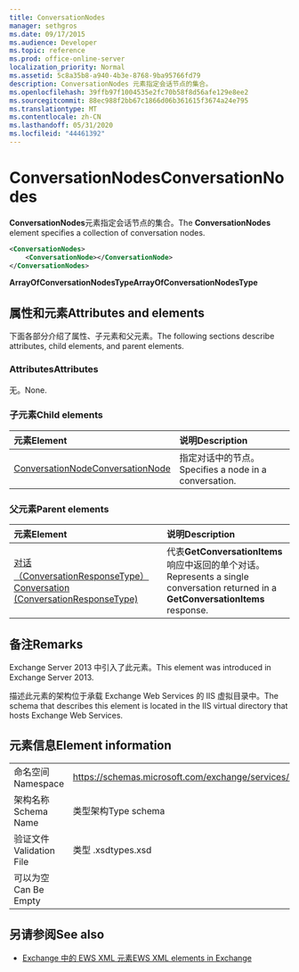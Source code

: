 ```yaml
---
title: ConversationNodes
manager: sethgros
ms.date: 09/17/2015
ms.audience: Developer
ms.topic: reference
ms.prod: office-online-server
localization_priority: Normal
ms.assetid: 5c8a35b8-a940-4b3e-8768-9ba95766fd79
description: ConversationNodes 元素指定会话节点的集合。
ms.openlocfilehash: 39ffb97f1004535e2fc70b58f8d56afe129e8ee2
ms.sourcegitcommit: 88ec988f2bb67c1866d06b361615f3674a24e795
ms.translationtype: MT
ms.contentlocale: zh-CN
ms.lasthandoff: 05/31/2020
ms.locfileid: "44461392"
---
```

# <a name="conversationnodes"></a><span data-ttu-id="1b073-103">ConversationNodes</span><span class="sxs-lookup"><span data-stu-id="1b073-103">ConversationNodes</span></span>

<span data-ttu-id="1b073-104">**ConversationNodes**元素指定会话节点的集合。</span><span class="sxs-lookup"><span data-stu-id="1b073-104">The **ConversationNodes** element specifies a collection of conversation nodes.</span></span> 
  
```XML
<ConversationNodes>
    <ConversationNode></ConversationNode>
</ConversationNodes>
```

 <span data-ttu-id="1b073-105">**ArrayOfConversationNodesType**</span><span class="sxs-lookup"><span data-stu-id="1b073-105">**ArrayOfConversationNodesType**</span></span>
## <a name="attributes-and-elements"></a><span data-ttu-id="1b073-106">属性和元素</span><span class="sxs-lookup"><span data-stu-id="1b073-106">Attributes and elements</span></span>

<span data-ttu-id="1b073-107">下面各部分介绍了属性、子元素和父元素。</span><span class="sxs-lookup"><span data-stu-id="1b073-107">The following sections describe attributes, child elements, and parent elements.</span></span>
  
### <a name="attributes"></a><span data-ttu-id="1b073-108">Attributes</span><span class="sxs-lookup"><span data-stu-id="1b073-108">Attributes</span></span>

<span data-ttu-id="1b073-109">无。</span><span class="sxs-lookup"><span data-stu-id="1b073-109">None.</span></span>
  
### <a name="child-elements"></a><span data-ttu-id="1b073-110">子元素</span><span class="sxs-lookup"><span data-stu-id="1b073-110">Child elements</span></span>

|<span data-ttu-id="1b073-111">**元素**</span><span class="sxs-lookup"><span data-stu-id="1b073-111">**Element**</span></span>|<span data-ttu-id="1b073-112">**说明**</span><span class="sxs-lookup"><span data-stu-id="1b073-112">**Description**</span></span>|
|:-----|:-----|
|[<span data-ttu-id="1b073-113">ConversationNode</span><span class="sxs-lookup"><span data-stu-id="1b073-113">ConversationNode</span></span>](conversationnode.md) <br/> |<span data-ttu-id="1b073-114">指定对话中的节点。</span><span class="sxs-lookup"><span data-stu-id="1b073-114">Specifies a node in a conversation.</span></span>  <br/> |
   
### <a name="parent-elements"></a><span data-ttu-id="1b073-115">父元素</span><span class="sxs-lookup"><span data-stu-id="1b073-115">Parent elements</span></span>

|<span data-ttu-id="1b073-116">**元素**</span><span class="sxs-lookup"><span data-stu-id="1b073-116">**Element**</span></span>|<span data-ttu-id="1b073-117">**说明**</span><span class="sxs-lookup"><span data-stu-id="1b073-117">**Description**</span></span>|
|:-----|:-----|
|[<span data-ttu-id="1b073-118">对话（ConversationResponseType）</span><span class="sxs-lookup"><span data-stu-id="1b073-118">Conversation (ConversationResponseType)</span></span>](conversation-conversationresponsetype.md) <br/> |<span data-ttu-id="1b073-119">代表**GetConversationItems**响应中返回的单个对话。</span><span class="sxs-lookup"><span data-stu-id="1b073-119">Represents a single conversation returned in a **GetConversationItems** response.</span></span>  <br/> |
   
## <a name="remarks"></a><span data-ttu-id="1b073-120">备注</span><span class="sxs-lookup"><span data-stu-id="1b073-120">Remarks</span></span>

<span data-ttu-id="1b073-121">Exchange Server 2013 中引入了此元素。</span><span class="sxs-lookup"><span data-stu-id="1b073-121">This element was introduced in Exchange Server 2013.</span></span>
  
<span data-ttu-id="1b073-122">描述此元素的架构位于承载 Exchange Web Services 的 IIS 虚拟目录中。</span><span class="sxs-lookup"><span data-stu-id="1b073-122">The schema that describes this element is located in the IIS virtual directory that hosts Exchange Web Services.</span></span>
  
## <a name="element-information"></a><span data-ttu-id="1b073-123">元素信息</span><span class="sxs-lookup"><span data-stu-id="1b073-123">Element information</span></span>

|||
|:-----|:-----|
|<span data-ttu-id="1b073-124">命名空间</span><span class="sxs-lookup"><span data-stu-id="1b073-124">Namespace</span></span>  <br/> |https://schemas.microsoft.com/exchange/services/2006/types  <br/> |
|<span data-ttu-id="1b073-125">架构名称</span><span class="sxs-lookup"><span data-stu-id="1b073-125">Schema Name</span></span>  <br/> |<span data-ttu-id="1b073-126">类型架构</span><span class="sxs-lookup"><span data-stu-id="1b073-126">Type schema</span></span>  <br/> |
|<span data-ttu-id="1b073-127">验证文件</span><span class="sxs-lookup"><span data-stu-id="1b073-127">Validation File</span></span>  <br/> |<span data-ttu-id="1b073-128">类型 .xsd</span><span class="sxs-lookup"><span data-stu-id="1b073-128">types.xsd</span></span>  <br/> |
|<span data-ttu-id="1b073-129">可以为空</span><span class="sxs-lookup"><span data-stu-id="1b073-129">Can Be Empty</span></span>  <br/> ||
   
## <a name="see-also"></a><span data-ttu-id="1b073-130">另请参阅</span><span class="sxs-lookup"><span data-stu-id="1b073-130">See also</span></span>



- [<span data-ttu-id="1b073-131">Exchange 中的 EWS XML 元素</span><span class="sxs-lookup"><span data-stu-id="1b073-131">EWS XML elements in Exchange</span></span>](ews-xml-elements-in-exchange.md)


